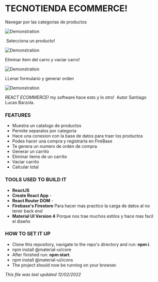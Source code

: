 # TECNOTIENDA ECOMMERCE!

Navegar por las categorias de productos

![Demonstration](https://media.giphy.com/media/uELz8qnjysKjRd8Yt4/giphy.gif)

​
Selecciona un producto!

![Demonstration](https://media.giphy.com/media/KHVUtZ2ugE3VzZWVKX/giphy.gif)

Eliminar item del carro y vaciar carro!

![Demonstration](https://media.giphy.com/media/WX27ShbMFckFAlaSbu/giphy.gif)

LLenar formulario y generar orden

![Demonstration](https://media.giphy.com/media/1Z09ff2w5caqI1lIfH/giphy.gif)
​

_REACT ECOMMERCE!_ my software hace esto y lo otro!
​
Autor Santiago Lucas Barzola.
​

### FEATURES​

- Muestra un catalogo de productos
- Permite separalos por categoria
- Hace una conexion con la base de datos para traer los productos
- Podes hacer una compra y registrarla en FireBase
- Te genera un numero de orden de compra
- Generar un carrito
- Eliminar items de un carrito
- Vaciar carrito
- Calcular total
  ​

### TOOLS USED TO BUILD IT ​

- **ReactJS**
- **Create React App** -
- **React Router DOM** -
- **Firebase's Firestore** Para hacer mas practico la carga de datos al no tener back end
- **Material UI Version 4** Porque nos trae muchos estilos y hace mas facil el diseño
  ​

### HOW TO SET IT UP​

- Clone this repository, navigate to the repo's directory and run: **npm i**.
- npm install @material-ui/core
- After finished run: **npm start**.
- npm install @material-ui/icons
- The project should now be running on your browser.

_This file was last updated 12/02/2022_
